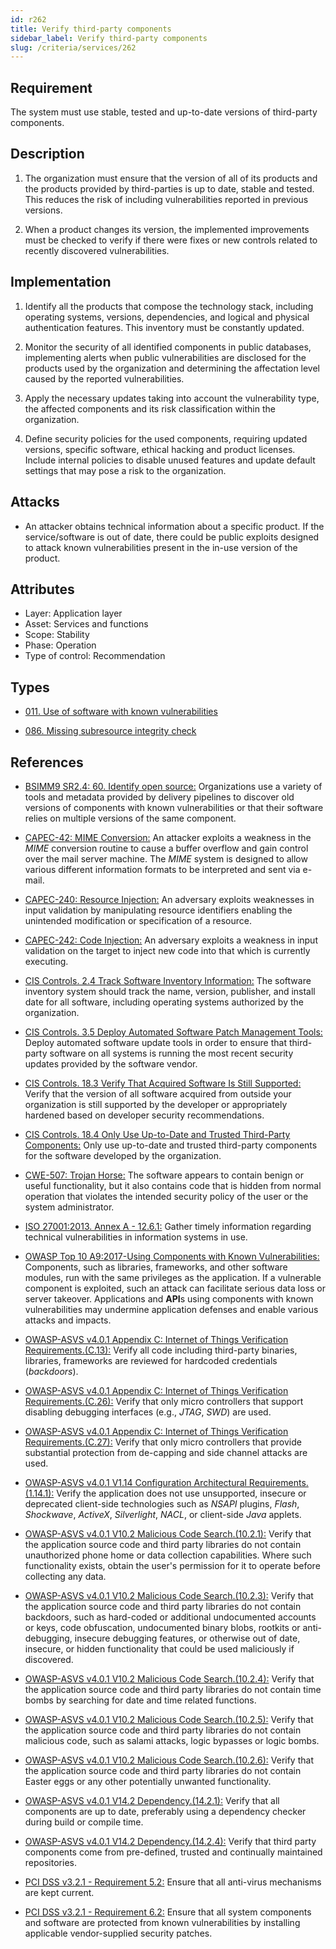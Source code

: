 ```yaml
---
id: r262
title: Verify third-party components
sidebar_label: Verify third-party components
slug: /criteria/services/262
---
```


## Requirement

The system must use stable,
tested and up-to-date versions
of third-party components.

## Description

1. The organization must ensure
that the version of all of its products
and the products provided by third-parties
is up to date,
stable and tested.
This reduces the risk
of including vulnerabilities reported
in previous versions.

2. When a product changes its version,
the implemented improvements
must be checked to verify if there were fixes
or new controls related to
recently discovered vulnerabilities.

## Implementation

1. Identify all the products
that compose the technology stack,
including operating systems,
versions, dependencies,
and logical and physical authentication features.
This inventory must be constantly updated.

2. Monitor the security of all
identified components in public databases,
implementing alerts when public vulnerabilities
are disclosed for the products used
by the organization
and determining the affectation level caused
by the reported vulnerabilities.

3. Apply the necessary updates
taking into account the vulnerability type,
the affected components
and its risk classification
within the organization.

4. Define security policies
for the used components,
requiring updated versions,
specific software,
ethical hacking and product licenses.
Include internal policies
to disable unused features
and update default settings
that may pose a risk to the organization.

## Attacks

- An attacker obtains
technical information about a specific product.
If the service/software is out of date,
there could be public exploits designed
to attack known vulnerabilities present
in the in-use version of the product.

## Attributes

- Layer: Application layer
- Asset: Services and functions
- Scope: Stability
- Phase: Operation
- Type of control: Recommendation

## Types

- [011. Use of software with known vulnerabilities](/types/011)

- [086. Missing subresource integrity check](/types/086)

## References

- [BSIMM9 SR2.4: 60. Identify open source:](https://www.bsimm.com/framework/intelligence/standards-and-requirements.html)
Organizations use a variety of tools
and metadata provided by delivery pipelines
to discover old versions of components
with known vulnerabilities
or that their software relies
on multiple versions of the same component.

- [CAPEC-42: MIME Conversion:](http://capec.mitre.org/data/definitions/42.html)
An attacker exploits
a weakness in the *MIME* conversion routine
to cause a buffer overflow and gain control
over the mail server machine.
The *MIME* system is designed
to allow various different information formats
to be interpreted and sent via e-mail.

- [CAPEC-240: Resource Injection:](http://capec.mitre.org/data/definitions/240.html)
An adversary exploits weaknesses
in input validation
by manipulating resource identifiers
enabling the unintended modification
or specification of a resource.

- [CAPEC-242: Code Injection:](http://capec.mitre.org/data/definitions/242.html)
An adversary exploits
a weakness in input validation on the target
to inject new code into that
which is currently executing.

- [CIS Controls. 2.4 Track Software Inventory Information:](https://www.cisecurity.org/controls/)
The software inventory system
should track the name,
version, publisher,
and install date for all software,
including operating systems authorized
by the organization.

- [CIS Controls. 3.5 Deploy Automated Software Patch Management Tools:](https://www.cisecurity.org/controls/)
Deploy automated software update tools
in order to ensure
that third-party software on all systems
is running the most recent security updates
provided by the software vendor.

- [CIS Controls. 18.3 Verify That Acquired Software Is Still Supported:](https://www.cisecurity.org/controls/)
Verify that the version of all software
acquired from outside your organization
is still supported by the developer
or appropriately hardened
based on developer security recommendations.

- [CIS Controls. 18.4 Only Use Up-to-Date and Trusted Third-Party Components:](https://www.cisecurity.org/controls/)
Only use up-to-date
and trusted third-party components
for the software developed
by the organization.

- [CWE-507: Trojan Horse:](https://cwe.mitre.org/data/definitions/507.html)
The software appears to contain benign
or useful functionality,
but it also contains code
that is hidden from normal operation
that violates the intended security policy
of the user or the system administrator.

- [ISO 27001:2013. Annex A - 12.6.1:](https://www.iso.org/obp/ui/#iso:std:54534:en)
Gather timely information
regarding technical vulnerabilities
in information systems in use.

- [OWASP Top 10 A9:2017-Using Components with Known Vulnerabilities:](https://owasp.org/www-project-top-ten/OWASP_Top_Ten_2017/Top_10-2017_A9-Using_Components_with_Known_Vulnerabilities)
Components, such as libraries,
frameworks,
and other software modules,
run with the same privileges
as the application.
If a vulnerable component is exploited,
such an attack
can facilitate serious data loss
or server takeover.
Applications and **API**s
using components with known vulnerabilities
may undermine application defenses
and enable various attacks and impacts.

- [OWASP-ASVS v4.0.1 Appendix C: Internet of Things Verification Requirements.(C.13):](https://owasp.org/www-pdf-archive/OWASP_Application_Security_Verification_Standard_4.0-en.pdf)
Verify all code including third-party binaries,
libraries, frameworks
are reviewed for hardcoded credentials (*backdoors*).

- [OWASP-ASVS v4.0.1 Appendix C: Internet of Things Verification Requirements.(C.26):](https://owasp.org/www-pdf-archive/OWASP_Application_Security_Verification_Standard_4.0-en.pdf)
Verify that only micro controllers
that support disabling debugging interfaces
(e.g., *JTAG*, *SWD*) are used.

- [OWASP-ASVS v4.0.1 Appendix C: Internet of Things Verification Requirements.(C.27):](https://owasp.org/www-pdf-archive/OWASP_Application_Security_Verification_Standard_4.0-en.pdf)
Verify that only micro controllers
that provide substantial protection
from de-capping and side channel attacks
are used.

- [OWASP-ASVS v4.0.1 V1.14 Configuration Architectural Requirements.(1.14.1):](https://owasp.org/www-pdf-archive/OWASP_Application_Security_Verification_Standard_4.0-en.pdf)
Verify the application does not use unsupported,
insecure or deprecated client-side technologies
such as *NSAPI* plugins, *Flash*, *Shockwave*,
*ActiveX*, *Silverlight*, *NACL*,
or client-side *Java* applets.

- [OWASP-ASVS v4.0.1 V10.2 Malicious Code Search.(10.2.1):](https://owasp.org/www-pdf-archive/OWASP_Application_Security_Verification_Standard_4.0-en.pdf)
Verify that the application source code
and third party libraries
do not contain unauthorized phone home
or data collection capabilities.
Where such functionality exists,
obtain the user's permission for it
to operate before collecting any data.

- [OWASP-ASVS v4.0.1 V10.2 Malicious Code Search.(10.2.3):](https://owasp.org/www-pdf-archive/OWASP_Application_Security_Verification_Standard_4.0-en.pdf)
Verify that the application source code
and third party libraries
do not contain backdoors,
such as hard-coded
or additional undocumented accounts or keys,
code obfuscation,
undocumented binary blobs,
rootkits or anti-debugging,
insecure debugging features,
or otherwise out of date, insecure,
or hidden functionality
that could be used maliciously if discovered.

- [OWASP-ASVS v4.0.1 V10.2 Malicious Code Search.(10.2.4):](https://owasp.org/www-pdf-archive/OWASP_Application_Security_Verification_Standard_4.0-en.pdf)
Verify that the application source code
and third party libraries
do not contain time bombs by searching
for date and time related functions.

- [OWASP-ASVS v4.0.1 V10.2 Malicious Code Search.(10.2.5):](https://owasp.org/www-pdf-archive/OWASP_Application_Security_Verification_Standard_4.0-en.pdf)
Verify that the application source code
and third party libraries
do not contain malicious code,
such as salami attacks,
logic bypasses or logic bombs.

- [OWASP-ASVS v4.0.1 V10.2 Malicious Code Search.(10.2.6):](https://owasp.org/www-pdf-archive/OWASP_Application_Security_Verification_Standard_4.0-en.pdf)
Verify that the application source code
and third party libraries
do not contain Easter eggs
or any other potentially unwanted functionality.

- [OWASP-ASVS v4.0.1 V14.2 Dependency.(14.2.1):](https://owasp.org/www-pdf-archive/OWASP_Application_Security_Verification_Standard_4.0-en.pdf)
Verify that all components are up to date,
preferably using a dependency checker
during build or compile time.

- [OWASP-ASVS v4.0.1 V14.2 Dependency.(14.2.4):](https://owasp.org/www-pdf-archive/OWASP_Application_Security_Verification_Standard_4.0-en.pdf)
Verify that third party components
come from pre-defined, trusted
and continually maintained repositories.

- [PCI DSS v3.2.1 - Requirement 5.2:](https://www.pcisecuritystandards.org/documents/PCI_DSS_v3-2-1.pdf)
Ensure that all anti-virus mechanisms
are kept current.

- [PCI DSS v3.2.1 - Requirement 6.2:](https://www.pcisecuritystandards.org/documents/PCI_DSS_v3-2-1.pdf)
Ensure that all system components
and software are protected
from known vulnerabilities by installing applicable
vendor-supplied security patches.
